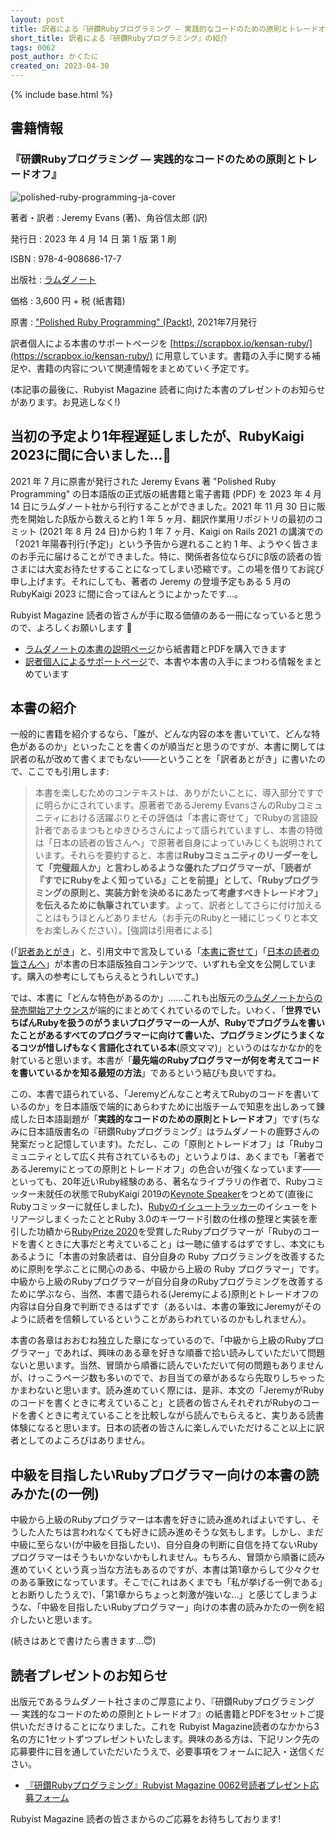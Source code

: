 ```yaml
---
layout: post
title: 訳者による『研鑽Rubyプログラミング ― 実践的なコードのための原則とトレードオフ』の紹介
short_title: 訳者による『研鑽Rubyプログラミング』の紹介
tags: 0062
post_author: かくたに
created_on: 2023-04-30
---
```

{% include base.html %}

## 書籍情報

### 『研鑽Rubyプログラミング ― 実践的なコードのための原則とトレードオフ』


![polished-ruby-programming-ja-cover]({{base}}{{site.baseurl}}/images/0062-polished-ruby/cover.jpg)

著者・訳者
: Jeremy Evans (著)、角谷信太郎 (訳)

発行日
: 2023 年 4 月 14 日 第 1 版 第 1 刷

ISBN
: 978-4-908686-17-7

出版社
: [ラムダノート](https://www.lambdanote.com/collections/ruby-1/products/polished-ruby)

価格
: 3,600 円 + 税 (紙書籍)

原書
: ["Polished Ruby Programming" (Packt)](https://www.packtpub.com/product/polished-ruby-programming/9781801072724), 2021年7月発行

訳者個人による本書のサポートページを [https://scrapbox.io/kensan-ruby/](https://scrapbox.io/kensan-ruby/) に用意しています。書籍の入手に関する補足や、書籍の内容について関連情報をまとめていく予定です。

(本記事の最後に、Rubyist Magazine 読者に向けた本書のプレゼントのお知らせがあります。お見逃しなく!)

## 当初の予定より1年程遅延しましたが、RubyKaigi 2023に間に合いました…🫠

2021 年 7 月に原書が発行された Jeremy Evans 著 "Polished Ruby Programming" の日本語版の正式版の紙書籍と電子書籍 (PDF) を 2023 年 4 月 14 日にラムダノート社から刊行することができました。2021 年 11 月 30 日に販売を開始したβ版から数えると約 1 年 5 ヶ月、翻訳作業用リポジトリの最初のコミット (2021 年 8 月 24 日)から約 1 年 7 ヶ月、Kaigi on Rails 2021 の講演での「2021 年陽春刊行(予定)」という予告から遅れること約 1 年、ようやく皆さまのお手元に届けることができました。特に、関係者各位ならびにβ版の読者の皆さまには大変お待たせすることになってしまい恐縮です。この場を借りてお詫び申し上げます。それにしても、著者の Jeremy の登壇予定もある 5 月の RubyKaigi 2023 に間に合ってほんとうによかったです…。

Rubyist Magazine 読者の皆さんが手に取る価値のある一冊になっていると思うので、よろしくお願いします 🙏

* [ラムダノートの本書の説明ページ](https://www.lambdanote.com/collections/ruby-1)から紙書籍とPDFを購入できます
* [訳者個人によるサポートページ](https://scrapbox.io/kensan-ruby/WelcomeVisitors)で、本書や本書の入手にまつわる情報をまとめています

## 本書の紹介

一般的に書籍を紹介するなら、「誰が、どんな内容の本を書いていて、どんな特色があるのか」といったことを書くのが順当だと思うのですが、本書に関しては訳者の私が改めて書くまでもない——ということを「訳者あとがき」に書いたので、ここでも引用します:

> 本書を楽しむためのコンテキストは、ありがたいことに、導入部分ですでに明らかにされています。原著者であるJeremy EvansさんのRubyコミュニティにおける活躍ぶりとその評価は「本書に寄せて」でRubyの言語設計者であるまつもとゆきひろさんによって語られていますし、本書の特徴は「日本の読者の皆さんへ」で原著者自身によっていみじくも説明されています。それらを要約すると、本書は**Rubyコミュニティのリーダーをして「完璧超人か」と言わしめるような優れたプログラマーが、「読者が『すでにRubyをよく知っている』ことを前提」として、「Rubyプログラミングの原則と、実装方針を決めるにあたって考慮すべきトレードオフ」を伝えるために執筆されています**。よって、訳者としてさらに付け加えることはもうほとんどありません（お手元のRubyと一緒にじっくりと本文をお楽しみください）。[強調は引用者による]

(「[訳者あとがき](https://scrapbox.io/kensan-ruby/%E8%A8%B3%E8%80%85%E3%81%82%E3%81%A8%E3%81%8C%E3%81%8D)」と、引用文中で言及している「[本書に寄せて](https://scrapbox.io/kensan-ruby/%E6%9C%AC%E6%9B%B8%E3%81%AB%E5%AF%84%E3%81%9B%E3%81%A6)」「[日本の読者の皆さんへ](https://scrapbox.io/kensan-ruby/%E6%97%A5%E6%9C%AC%E3%81%AE%E8%AA%AD%E8%80%85%E3%81%AE%E7%9A%86%E3%81%95%E3%82%93%E3%81%B8)」が本書の日本語版独自コンテンツで、いずれも全文を公開しています。購入の参考にしてもらえるとうれしいです。)

では、本書に「どんな特色があるのか」……これも出版元の[ラムダノートからの発売開始アナウンス](https://www.lambdanote.com/blogs/news/ruby-4)が端的にまとめてくれているのでした。いわく、「**世界でいちばんRubyを扱うのがうまいプログラマーの一人が、Rubyでプログラムを書いたことがあるすべてのプログラマーに向けて書いた、プログラミングにうまくなるコツが惜しげもなく言語化されている本**(原文ママ)」というのはなかなか的を射ていると思います。本書が「**最先端のRubyプログラマーが何を考えてコードを書いているかを知る最短の方法**」であるという結びも良いですね。

この、本書で語られている、「Jeremyどんなこと考えてRubyのコードを書いているのか」を日本語版で端的にあらわすために出版チームで知恵を出しあって錬成した日本語副題が「**実践的なコードのための原則とトレードオフ**」です(ちなみに日本語版書名の『研鑽Rubyプログラミング』はラムダノートの鹿野さんの発案だっと記憶しています)。ただし、この「原則とトレードオフ」は「Rubyコミュニティとして広く共有されているもの」というよりは、あくまでも「著者であるJeremyにとっての原則とトレードオフ」の色合いが強くなっています——といっても、20年近いRuby経験のある、著名なライブラリの作者で、Rubyコミッター未就任の状態でRubyKaigi 2019の[Keynote Speaker](https://rubykaigi.org/2019/presentations/jeremyevans0.html#apr20)をつとめて(直後にRubyコミッターに就任しました)、[Rubyのイシュートラッカー](https://bugs.ruby-lang.org/)のイシューをトリアージしまくったこととRuby 3.0のキーワード引数の仕様の整理と実装を牽引した功績から[RubyPrize 2020](https://rubyprize.jp/20_nominees.html)を受賞したRubyプログラマーが「Rubyのコードを書くときに大事だと考えていること」は一聴に値するはずですし、本文にもあるように「本書の対象読者は、自分自身の Ruby プログラミングを改善するために原則を学ぶことに関心のある、中級から上級の Ruby プログラマー」です。中級から上級のRubyプログラマーが自分自身のRubyプログラミングを改善するために学ぶなら、当然、本書で語られる(Jeremyによる)原則とトレードオフの内容は自分自身で判断できるはずです（あるいは、本書の筆致にJeremyがそのように読者を信頼しているということがあらわれているのかもしれません）。

本書の各章はおおむね独立した章になっているので、「中級から上級のRubyプログラマー」であれば、興味のある章を好きな順番で拾い読みしていただいて問題ないと思います。当然、冒頭から順番に読んでいただいて何の問題もありませんが、けっこうページ数も多いのでで、お目当ての章があるなら先取りしちゃったかまわないと思います。読み進めていく際には、是非、本文の「JeremyがRubyのコードを書くときに考えていること」と読者の皆さんそれぞれがRubyのコードを書くときに考えていることを比較しながら読んでもらえると、実りある読書体験になると思います。日本の読者の皆さんに楽しんでいただけること以上に訳者としてのよころびはありません。
## 中級を目指したいRubyプログラマー向けの本書の読みかた(の一例)

中級から上級のRubyプログラマーは本書を好きに読み進めればよいですし、そうした人たちは言われなくても好きに読み進めそうな気もします。しかし、まだ中級に至らない(が中級を目指したい)、自分自身の判断に自信を持てないRubyプログラマーはそうもいかないかもしれません。もちろん、冒頭から順番に読み進めていくという真っ当な方法もあるのですが、本書は第1章からして少々クセのある筆致になっています。そこで(これはあくまでも「私が挙げる一例である」とお断りしたうえで)、「第1章からちょっと刺激が強いな…」と感じてしまうような、「中級を目指したいRubyプログラマー」向けの本書の読みかたの一例を紹介したいと思います。

(続きはあとで書けたら書きます…😇)

## 読者プレゼントのお知らせ

出版元であるラムダノート社さまのご厚意により、『研鑽Rubyプログラミング ― 実践的なコードのための原則とトレードオフ』の紙書籍とPDFを3セットご提供いただきけることになりました。これを Rubyist Magazine読者のなかから3名の方に1セットずつプレゼントいたします。興味のある方は、下記リンク先の応募要件に目を通していただいたうえで、必要事項をフォームに記入・送信ください。

* [『研鑽Rubyプログラミング』Rubyist Magazine 0062号読者プレゼント応募フォーム](https://forms.gle/b2wuYK1mRMPZW8Rr7)

Rubyist Magazine 読者の皆さまからのご応募をお待ちしております!
